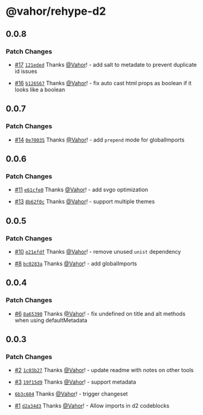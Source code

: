 # @vahor/rehype-d2

## 0.0.8

### Patch Changes

- [#17](https://github.com/Vahor/rehype-d2/pull/17) [`121eded`](https://github.com/Vahor/rehype-d2/commit/121ededd0d42950bcc455edaca1fb73a46df49ca) Thanks [@Vahor](https://github.com/Vahor)! - add salt to metadate to prevent duplicate id issues

- [#16](https://github.com/Vahor/rehype-d2/pull/16) [`b126567`](https://github.com/Vahor/rehype-d2/commit/b126567ea128932756f9befba0eac91f4f3654e2) Thanks [@Vahor](https://github.com/Vahor)! - fix auto cast html props as boolean if it looks like a boolean

## 0.0.7

### Patch Changes

- [#14](https://github.com/Vahor/rehype-d2/pull/14) [`0e70035`](https://github.com/Vahor/rehype-d2/commit/0e700354bea8faf752f3be483eb4b9ac41aa6276) Thanks [@Vahor](https://github.com/Vahor)! - add `prepend` mode for globalImports

## 0.0.6

### Patch Changes

- [#11](https://github.com/Vahor/rehype-d2/pull/11) [`e61cfe0`](https://github.com/Vahor/rehype-d2/commit/e61cfe03b0748c77e32fd86dcfe211919d04a1eb) Thanks [@Vahor](https://github.com/Vahor)! - add svgo optimization

- [#13](https://github.com/Vahor/rehype-d2/pull/13) [`8b62f0c`](https://github.com/Vahor/rehype-d2/commit/8b62f0c6ba51207e2e463274fa1f91672bab3934) Thanks [@Vahor](https://github.com/Vahor)! - support multiple themes

## 0.0.5

### Patch Changes

- [#10](https://github.com/Vahor/rehype-d2/pull/10) [`e21efdf`](https://github.com/Vahor/rehype-d2/commit/e21efdfe42be946abb3c0e77775e6ec88c8b4a4e) Thanks [@Vahor](https://github.com/Vahor)! - remove unused `unist` dependency

- [#8](https://github.com/Vahor/rehype-d2/pull/8) [`bc0283a`](https://github.com/Vahor/rehype-d2/commit/bc0283aaaf9f1d6c8ac0994f176e1a7ccaa9f091) Thanks [@Vahor](https://github.com/Vahor)! - add globalImports

## 0.0.4

### Patch Changes

- [#6](https://github.com/Vahor/rehype-d2/pull/6) [`8a65390`](https://github.com/Vahor/rehype-d2/commit/8a65390ed07f917da86b249e7f1d2b2d5e946345) Thanks [@Vahor](https://github.com/Vahor)! - fix undefined on title and alt methods when using defaultMetadata

## 0.0.3

### Patch Changes

- [#2](https://github.com/Vahor/rehype-d2/pull/2) [`1c03b27`](https://github.com/Vahor/rehype-d2/commit/1c03b274690aa4be8edf01b9be3ee545b0493034) Thanks [@Vahor](https://github.com/Vahor)! - update readme with notes on other tools

- [#3](https://github.com/Vahor/rehype-d2/pull/3) [`19f15d9`](https://github.com/Vahor/rehype-d2/commit/19f15d92ab71448b1028cec6cc3836ae0e6945a3) Thanks [@Vahor](https://github.com/Vahor)! - support metadata

- [`6b3c604`](https://github.com/Vahor/rehype-d2/commit/6b3c60477642273f1a997c5aca3f8fda08c31c20) Thanks [@Vahor](https://github.com/Vahor)! - trigger changeset

- [#1](https://github.com/Vahor/rehype-d2/pull/1) [`d2a34d3`](https://github.com/Vahor/rehype-d2/commit/d2a34d300ae0fd3a0e49c40189a61d353a40ded3) Thanks [@Vahor](https://github.com/Vahor)! - Allow imports in d2 codeblocks

